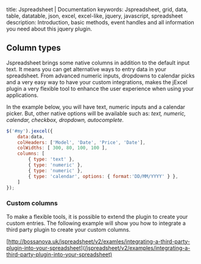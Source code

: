 title: Jspreadsheet | Documentation
keywords: Jspreadsheet, grid, data, table, datatable, json, excel, excel-like, jquery, javascript, spreadsheet
description: Introduction, basic methods, event handles and all information you need about this jquery plugin.

## Column types

Jspreadsheet brings some native columns in addition to the default input text. It means you can get alternative ways to entry data in your spreadsheet. From advanced numeric inputs, dropdowns to calendar picks and a very easy way to have your custom integrations, makes the jExcel plugin a very flexible tool to enhance the user experience when using your applications.

In the example below, you will have text, numeric inputs and a calendar picker. But, other native options will be available such as: _text, numeric, calendar, checkbox, dropdown, autocomplete._

```javascript
$('#my').jexcel({
    data:data,
    colHeaders: ['Model', 'Date', 'Price', 'Date'],
    colWidths: [ 300, 80, 100, 100 ],
    columns: [
        { type: 'text' },
        { type: 'numeric' },
        { type: 'numeric' },
        { type: 'calendar', options: { format:'DD/MM/YYYY' } },
    ]
});
```

### Custom columns

To make a flexible tools, it is possible to extend the plugin to create your custom entries. The following example will show you how to integrate a third party plugin to create your custom columns.

[http://bossanova.uk/jspreadsheet/v2/examles/integrating-a-third-party-plugin-into-your-spreadsheet](/jspreadsheet/v2/examples/integrating-a-third-party-plugin-into-your-spreadsheet)

